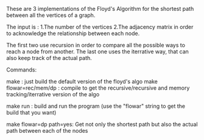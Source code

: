 These are 3 implementations of the Floyd's Algorithm for the shortest path
between all the vertices of a graph.

The input is :
1.The number of the vertices
2.The adjacency matrix in order to acknowledge the relationship between
each node.

The first two use recursion in order to compare all the possible ways to reach
a node from another.
The last one uses the iterrative way, that can also keep track of the actual 
path.


Commands:

make : just build the default version of the floyd's algo
make flowar=rec/mem/dp : compile to get the recursive/recursive and memory tracking/iterrative version of the algo

make run : build and run the program (use the "flowar" string to get the build that you want)

make flowar=dp path=yes: Get not only the shortest path but also the actual path between each of the nodes 
